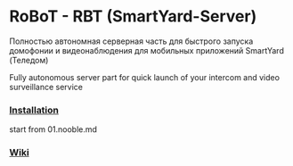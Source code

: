 # RoBoT - RBT (SmartYard-Server)
Полностью автономная серверная часть для быстрого запуска домофонии и видеонаблюдения для мобильных приложений SmartYard (Теледом)

Fully autonomous server part for quick launch of your intercom and video surveillance service

### [Installation](https://github.com/rosteleset/SmartYard-Server/tree/main/install)
start from 01.nooble.md

### [Wiki](https://github.com/rosteleset/SmartYard-Server/wiki)

